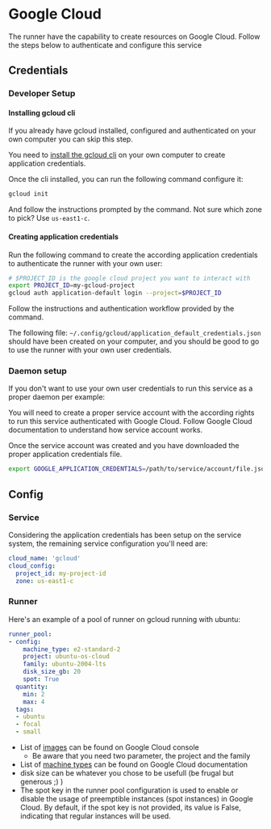 # Google Cloud

The runner have the capability to create resources on Google Cloud. Follow the steps below to authenticate
and configure this service

## Credentials

### Developer Setup

#### Installing gcloud cli

If you already have gcloud installed, configured and authenticated on your own computer you can skip this step.

You need to [install the gcloud cli] on your own computer to create application credentials.

Once the cli installed, you can run the following command configure it:
```bash
gcloud init
```
And follow the instructions prompted by the command. Not sure which zone to pick? Use `us-east1-c`.

#### Creating application credentials

Run the following command to create the according application credentials
to authenticate the runner with your own user:
```bash
# $PROJECT_ID is the google cloud project you want to interact with
export PROJECT_ID=my-gcloud-project
gcloud auth application-default login --project=$PROJECT_ID
```
Follow the instructions and authentication workflow provided by the command.

The following file: `~/.config/gcloud/application_default_credentials.json` should have been created
on your computer, and you should be good to go to use the runner with your own user credentials.

### Daemon setup

If you don't want to use your own user credentials to run this service as a proper daemon per example:

You will need to create a proper service account with the according rights to run
this service authenticated with Google Cloud. Follow Google Cloud documentation
to understand how service account works.

Once the service account was created and you have downloaded the proper application credentials file.

```bash
export GOOGLE_APPLICATION_CREDENTIALS=/path/to/service/account/file.json
```

## Config

### Service

Considering the application credentials has been setup on the service system,
the remaining service configuration you'll need are:
```yaml
cloud_name: 'gcloud'
cloud_config:
  project_id: my-project-id
  zone: us-east1-c
```

### Runner
Here's an example of a pool of runner on gcloud running with ubuntu:
```yaml
runner_pool:
- config:
    machine_type: e2-standard-2
    project: ubuntu-os-cloud
    family: ubuntu-2004-lts
    disk_size_gb: 20
    spot: True
  quantity:
    min: 2
    max: 4
  tags:
  - ubuntu
  - focal
  - small
```

* List of [images] can be found on Google Cloud console
    * Be aware that you need two parameter, the project and the family
* List of [machine types] can be found on Google Cloud documentation
* disk size can be whatever you chose to be usefull (be frugal but generous ;) )
* The spot key in the runner pool configuration is used to enable or disable the
usage of preemptible instances (spot instances) in Google Cloud. By default, if
the spot key is not provided, its value is False, indicating that regular
instances will be used.

[images]: https://console.cloud.google.com/compute/images?tab=images&project=scality-devl
[machine types]: https://cloud.google.com/compute/docs/general-purpose-machines?hl=en#e2-standard
[install the gcloud cli]: https://cloud.google.com/sdk/docs/install#deb
